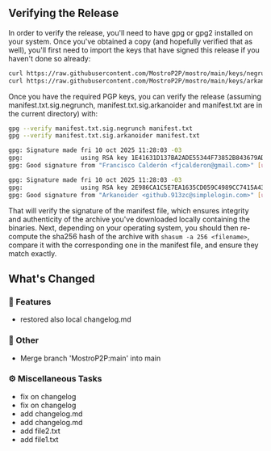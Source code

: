## Verifying the Release
In order to verify the release, you'll need to have gpg or gpg2 installed on your system. Once you've obtained a copy (and hopefully verified that as well), you'll first need to import the keys that have signed this release if you haven't done so already:
```bash
curl https://raw.githubusercontent.com/MostroP2P/mostro/main/keys/negrunch.asc | gpg --import
curl https://raw.githubusercontent.com/MostroP2P/mostro/main/keys/arkanoider.asc | gpg --import
```
Once you have the required PGP keys, you can verify the release (assuming manifest.txt.sig.negrunch, manifest.txt.sig.arkanoider and manifest.txt are in the current directory) with:
```bash
gpg --verify manifest.txt.sig.negrunch manifest.txt
gpg --verify manifest.txt.sig.arkanoider manifest.txt

gpg: Signature made fri 10 oct 2025 11:28:03 -03
gpg:                using RSA key 1E41631D137BA2ADE55344F73852B843679AD6F0
gpg: Good signature from "Francisco Calderón <fjcalderon@gmail.com>" [ultimate]

gpg: Signature made fri 10 oct 2025 11:28:03 -03
gpg:                using RSA key 2E986CA1C5E7EA1635CD059C4989CC7415A43AEC
gpg: Good signature from "Arkanoider <github.913zc@simplelogin.com>" [ultimate]

```
That will verify the signature of the manifest file, which ensures integrity and authenticity of the archive you've downloaded locally containing the binaries. Next, depending on your operating system, you should then re-compute the sha256 hash of the archive with `shasum -a 256 <filename>`, compare it with the corresponding one in the manifest file, and ensure they match exactly.


## What's Changed

### 🚀 Features


* restored also local changelog.md

### 💼 Other


* Merge branch 'MostroP2P:main' into main

### ⚙️ Miscellaneous Tasks


* fix on changelog
* fix on changelog
* add changelog.md
* add changelog.md
* add file2.txt
* add file1.txt

<!-- generated by git-cliff -->
